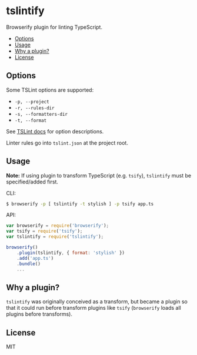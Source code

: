 # tslintify

Browserify plugin for linting TypeScript.

* [Options](#options)
* [Usage](#usage)
* [Why a plugin?](#why-a-plugin)
* [License](#license)

## Options

Some TSLint options are supported:

* `-p, --project`
* `-r, --rules-dir`
* `-s, --formatters-dir`
* `-t, --format`

See [TSLint docs](https://github.com/palantir/tslint#cli-1) for option descriptions.

Linter rules go into `tslint.json` at the project root.

## Usage

**Note:** If using plugin to transform TypeScript (e.g. `tsify`), `tslintify` must be specified/added first.

CLI:
```sh
$ browserify -p [ tslintify -t stylish ] -p tsify app.ts
```

API:
```js
var browserify = require('browserify');
var tsify = require('tsify');
var tslintify = require('tslintify');

browserify()
    .plugin(tslintify, { format: 'stylish' })
    .add('app.ts')
    .bundle()
    ...
```

## Why a plugin?

`tslintify` was originally conceived as a transform, but became a plugin so that it could run before transform plugins like `tsify` (`browserify` loads all plugins before transforms).

## License

MIT
